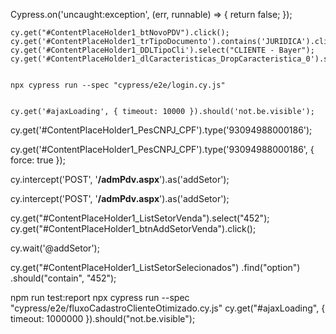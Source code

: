 Cypress.on('uncaught:exception', (err, runnable) => {
return false;
});

    cy.get("#ContentPlaceHolder1_btNovoPDV").click();
    cy.get('#ContentPlaceHolder1_trTipoDocumento').contains('JURIDICA').click();
    cy.get('#ContentPlaceHolder1_DDLTipoCli').select("CLIENTE - Bayer");
    cy.get('#ContentPlaceHolder1_dlCaracteristicas_DropCaracteristica_0').select("NAO")


    npx cypress run --spec "cypress/e2e/login.cy.js"


    cy.get('#ajaxLoading', { timeout: 10000 }).should('not.be.visible');

cy.get('#ContentPlaceHolder1_PesCNPJ_CPF').type('93094988000186');

cy.get('#ContentPlaceHolder1_PesCNPJ_CPF').type('93094988000186', { force: true });

cy.intercept('POST', '**/admPdv.aspx**').as('addSetor');

cy.intercept('POST', '**/admPdv.aspx**').as('addSetor');

cy.get("#ContentPlaceHolder1_ListSetorVenda").select("452");
cy.get("#ContentPlaceHolder1_btnAddSetorVenda").click();

cy.wait('@addSetor');

cy.get("#ContentPlaceHolder1_ListSetorSelecionados")
.find("option")
.should("contain", "452");

npm run test:report
npx cypress run --spec "cypress/e2e/fluxoCadastroClienteOtimizado.cy.js"
cy.get("#ajaxLoading", { timeout: 1000000 }).should("not.be.visible");



